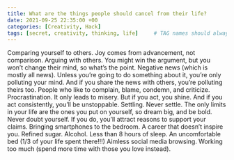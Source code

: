 ```yaml
---
title: What are the things people should cancel from their life?
date: 2021-09-25 22:35:00 +00
categories: [Creativity, Hack]
tags: [secret, creativity, thinking, life]     # TAG names should always be lowercase
---
```


Comparing yourself to others. Joy comes from advancement, not comparison.
Arguing with others. You might win the argument, but you won’t change their mind, so what’s the point.
Negative news (which is mostly all news). Unless you’re going to do something about it, you’re only polluting your mind. And if you share the news with others, you’re polluting theirs too.
People who like to complain, blame, condemn, and criticize.
Procrastination. It only leads to misery. But if you act, you shine. And if you act consistently, you’ll be unstoppable.
Settling. Never settle. The only limits in your life are the ones you put on yourself, so dream big, and be bold.
Never doubt yourself. If you do, you’ll attract reasons to support your claims.
Bringing smartphones to the bedroom.
A career that doesn’t inspire you.
Refined sugar.
Alcohol.
Less than 8 hours of sleep.
An uncomfortable bed (1/3 of your life spent there!!!)
Aimless social media browsing.
Working too much (spend more time with those you love instead).